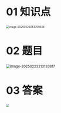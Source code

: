 # 01 知识点

<img src="https://cvp.oss-cn-shanghai.aliyuncs.com/202502240837755.png" alt="image-20250224083705646" style="zoom:50%;" />



# 02 题目

<img src="https://cvp.oss-cn-shanghai.aliyuncs.com/202502232132595.png" alt="image-20250223213133817" style="zoom:67%;" />



# 03 答案

<img src="https://cvp.oss-cn-shanghai.aliyuncs.com/202502232211457.png" style="zoom:50%;" />